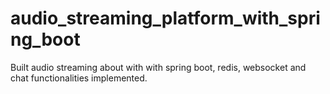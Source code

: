 # audio_streaming_platform_with_spring_boot
Built audio streaming about with with spring boot, redis, websocket and chat functionalities implemented.
